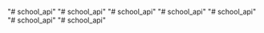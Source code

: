 "# school_api" 
"# school_api" 
"# school_api" 
"# school_api" 
"# school_api" 
"# school_api" 
"# school_api" 
